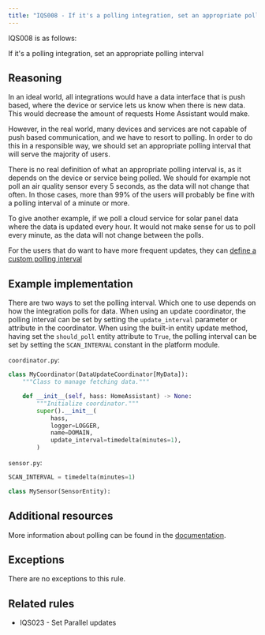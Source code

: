 ```yaml
---
title: "IQS008 - If it's a polling integration, set an appropriate polling interval"
---
```


IQS008 is as follows:

If it's a polling integration, set an appropriate polling interval

## Reasoning

In an ideal world, all integrations would have a data interface that is push based, where the device or service lets us know when there is new data.
This would decrease the amount of requests Home Assistant would make.

However, in the real world, many devices and services are not capable of push based communication, and we have to resort to polling.
In order to do this in a responsible way, we should set an appropriate polling interval that will serve the majority of users.

There is no real definition of what an appropriate polling interval is, as it depends on the device or service being polled.
We should for example not poll an air quality sensor every 5 seconds, as the data will not change that often.
In those cases, more than 99% of the users will probably be fine with a polling interval of a minute or more.

To give another example, if we poll a cloud service for solar panel data where the data is updated every hour.
It would not make sense for us to poll every minute, as the data will not change between the polls.

For the users that do want to have more frequent updates, they can [define a custom polling interval](https://www.home-assistant.io/common-tasks/general/#defining-a-custom-polling-interval)

## Example implementation

There are two ways to set the polling interval. Which one to use depends on how the integration polls for data. When using an update coordinator, the polling interval can be set by setting the `update_interval` parameter or attribute in the coordinator. When using the built-in entity update method, having set the `should_poll` entity attribute to `True`, the polling interval can be set by setting the `SCAN_INTERVAL` constant in the platform module.

`coordinator.py`:
```python
class MyCoordinator(DataUpdateCoordinator[MyData]):
    """Class to manage fetching data."""

    def __init__(self, hass: HomeAssistant) -> None:
        """Initialize coordinator."""
        super().__init__(
            hass,
            logger=LOGGER,
            name=DOMAIN,
            update_interval=timedelta(minutes=1),
        )
```

`sensor.py`:
```python
SCAN_INTERVAL = timedelta(minutes=1)

class MySensor(SensorEntity):
```

## Additional resources

More information about polling can be found in the [documentation](../../../integration_fetching_data).

## Exceptions

There are no exceptions to this rule.

## Related rules

- IQS023 - Set Parallel updates